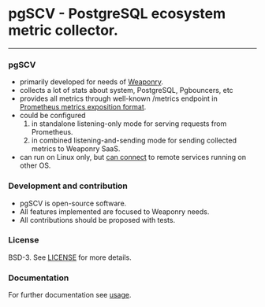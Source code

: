 # pgSCV - PostgreSQL ecosystem metric collector.

---

### pgSCV
- primarily developed for needs of [Weaponry](https://weaponry.io).
- collects a lot of stats about system, PostgreSQL, Pgbouncers, etc
- provides all metrics through well-known /metrics endpoint in [Prometheus metrics exposition format](https://prometheus.io/docs/concepts/data_model/).
- could be configured
    1. in standalone listening-only mode for serving requests from Prometheus.
    2. in combined listening-and-sending mode for sending collected metrics to Weaponry SaaS.
- can run on Linux only, but [can connect](doc/usage-en.md) to remote services running on other OS. 

### Development and contribution
- pgSCV is open-source software.
- All features implemented are focused to Weaponry needs.
- All contributions should be proposed with tests.

### License
BSD-3. See [LICENSE](./LICENSE) for more details.

### Documentation
For further documentation see [usage](doc/usage-en.md).